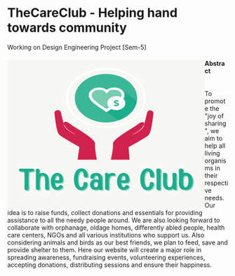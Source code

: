# TheCareClub - Helping hand towards community
Working on Design Engineering Project [Sem-5]
<div>

<img align="left" height="340" width="450" src = "https://github.com/HastiSutaria/TheCareClub/blob/main/The%20Care%20Club.png"> </img>

<h4>Abstract</h4> 
<br>To promote the "joy of sharing", we aim to help all living organisms in their respective needs. Our idea is to raise funds, collect donations and essentials for providing assistance to all the needy people around. We are also looking forward to collaborate with orphanage, oldage homes, differently abled people, health care centers, NGOs and all various institutions who support us. Also considering animals and birds as our best friends, we plan to feed, save and provide shelter to them. Here our website will create a major role in spreading awareness, fundraising events, volunteering experiences, accepting donations, distributing sessions and ensure their happiness.
</div>

